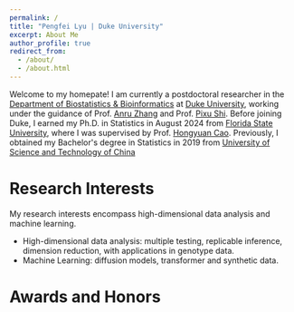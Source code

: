 ```yaml
---
permalink: /
title: "Pengfei Lyu | Duke University"
excerpt: About Me
author_profile: true
redirect_from: 
  - /about/
  - /about.html
---
```


Welcome to my homepate! I am currently a postdoctoral researcher in the [Department of Biostatistics & Bioinformatics](https://biostat.duke.edu/) at [Duke University](https://duke.edu/), working under the guidance of Prof. [Anru Zhang](https://anruzhang.github.io/) and Prof. [Pixu Shi](https://github.com/Lyu-Pengfei). Before joining Duke, I earned my Ph.D. in Statistics in August 2024 from [Florida State University](https://www.fsu.edu/), where I was supervised by Prof. [Hongyuan Cao](https://ani.stat.fsu.edu/~hycao/). Previously, I obtained my Bachelor's degree in Statistics in 2019 from [University of Science and Technology of China](https://en.ustc.edu.cn/)

# Research Interests
My research interests encompass high-dimensional data analysis and machine learning.
- High-dimensional data analysis: multiple testing, replicable inference, dimension reduction, with applications in genotype data.
- Machine Learning: diffusion models, transformer and synthetic data.

# Awards and Honors
